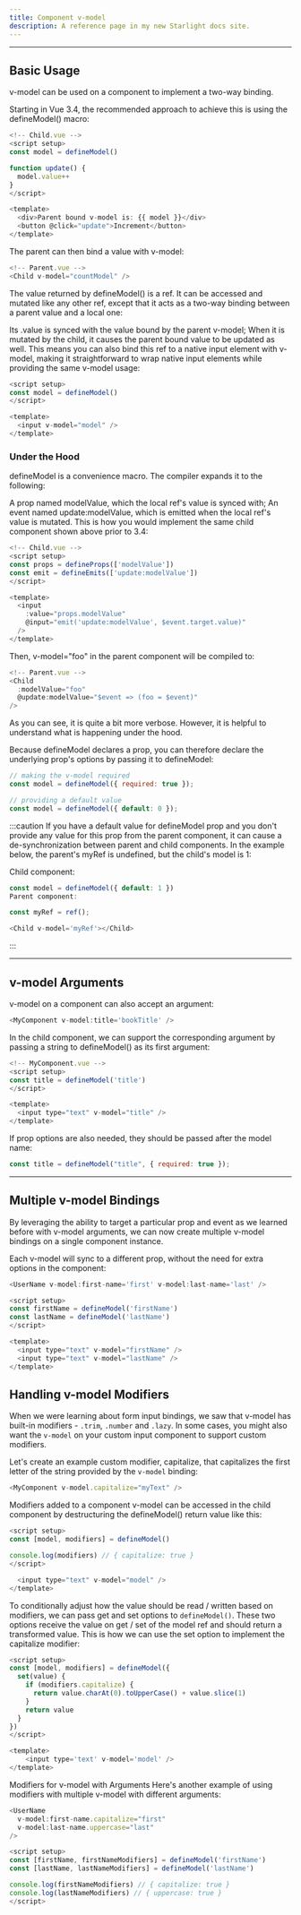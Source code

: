 ```yaml
---
title: Component v-model
description: A reference page in my new Starlight docs site.
---
```


---

## Basic Usage​

v-model can be used on a component to implement a two-way binding.

Starting in Vue 3.4, the recommended approach to achieve this is using the defineModel() macro:

```js
<!-- Child.vue -->
<script setup>
const model = defineModel()

function update() {
  model.value++
}
</script>

<template>
  <div>Parent bound v-model is: {{ model }}</div>
  <button @click="update">Increment</button>
</template>
```

The parent can then bind a value with v-model:

```js
<!-- Parent.vue -->
<Child v-model="countModel" />
```

The value returned by defineModel() is a ref. It can be accessed and mutated like any other ref, except that it acts as a two-way binding between a parent value and a local one:

Its .value is synced with the value bound by the parent v-model;
When it is mutated by the child, it causes the parent bound value to be updated as well.
This means you can also bind this ref to a native input element with v-model, making it straightforward to wrap native input elements while providing the same v-model usage:

```js
<script setup>
const model = defineModel()
</script>

<template>
  <input v-model="model" />
</template>
```

### Under the Hood​

defineModel is a convenience macro. The compiler expands it to the following:

A prop named modelValue, which the local ref's value is synced with;
An event named update:modelValue, which is emitted when the local ref's value is mutated.
This is how you would implement the same child component shown above prior to 3.4:

```js
<!-- Child.vue -->
<script setup>
const props = defineProps(['modelValue'])
const emit = defineEmits(['update:modelValue'])
</script>

<template>
  <input
    :value="props.modelValue"
    @input="emit('update:modelValue', $event.target.value)"
  />
</template>
```

Then, v-model="foo" in the parent component will be compiled to:

```js
<!-- Parent.vue -->
<Child
  :modelValue="foo"
  @update:modelValue="$event => (foo = $event)"
/>
```

As you can see, it is quite a bit more verbose. However, it is helpful to understand what is happening under the hood.

Because defineModel declares a prop, you can therefore declare the underlying prop's options by passing it to defineModel:

```js
// making the v-model required
const model = defineModel({ required: true });

// providing a default value
const model = defineModel({ default: 0 });
```

:::caution
If you have a default value for defineModel prop and you don't provide any value for this prop from the parent component, it can cause a de-synchronization between parent and child components. In the example below, the parent's myRef is undefined, but the child's model is 1:

Child component:

```js
const model = defineModel({ default: 1 })
Parent component:
```

```js
const myRef = ref();
```

```js
<Child v-model='myRef'></Child>
```

:::

---

## v-model Arguments​

v-model on a component can also accept an argument:

```js
<MyComponent v-model:title='bookTitle' />
```

In the child component, we can support the corresponding argument by passing a string to defineModel() as its first argument:

```js
<!-- MyComponent.vue -->
<script setup>
const title = defineModel('title')
</script>

<template>
  <input type="text" v-model="title" />
</template>
```

If prop options are also needed, they should be passed after the model name:

```js
const title = defineModel("title", { required: true });
```

---

## Multiple v-model Bindings​

By leveraging the ability to target a particular prop and event as we learned before with v-model arguments, we can now create multiple v-model bindings on a single component instance.

Each v-model will sync to a different prop, without the need for extra options in the component:

```js
<UserName v-model:first-name='first' v-model:last-name='last' />
```

```js
<script setup>
const firstName = defineModel('firstName')
const lastName = defineModel('lastName')
</script>

<template>
  <input type="text" v-model="firstName" />
  <input type="text" v-model="lastName" />
</template>
```

## Handling v-model Modifiers​

When we were learning about form input bindings, we saw that v-model has built-in modifiers - `.trim`, `.number` and `.lazy`. In some cases, you might also want the `v-model` on your custom input component to support custom modifiers.

Let's create an example custom modifier, capitalize, that capitalizes the first letter of the string provided by the `v-model` binding:

```js
<MyComponent v-model.capitalize="myText" />
```

Modifiers added to a component v-model can be accessed in the child component by destructuring the defineModel() return value like this:

```js
<script setup>
const [model, modifiers] = defineModel()

console.log(modifiers) // { capitalize: true }
</script>
```

```js
  <input type="text" v-model="model" />
</template>
```

To conditionally adjust how the value should be read / written based on modifiers, we can pass get and set options to `defineModel()`. These two options receive the value on get / set of the model ref and should return a transformed value. This is how we can use the set option to implement the capitalize modifier:

```js
<script setup>
const [model, modifiers] = defineModel({
  set(value) {
    if (modifiers.capitalize) {
      return value.charAt(0).toUpperCase() + value.slice(1)
    }
    return value
  }
})
</script>
```

```js
<template>
	<input type='text' v-model='model' />
</template>
```

Modifiers for v-model with Arguments​
Here's another example of using modifiers with multiple v-model with different arguments:

```js
<UserName
  v-model:first-name.capitalize="first"
  v-model:last-name.uppercase="last"
/>
```

```js
<script setup>
const [firstName, firstNameModifiers] = defineModel('firstName')
const [lastName, lastNameModifiers] = defineModel('lastName')

console.log(firstNameModifiers) // { capitalize: true }
console.log(lastNameModifiers) // { uppercase: true }
</script>
```
